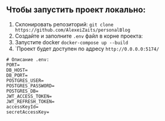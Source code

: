 ## Чтобы запустить проект локально:
1. Склонировать репозиторий: ``git clone https://github.com/AlexeiZaits/personalBlog``
2. Создайте и заполните ``.env`` файл в корне проекта:
3. Запустите docker ``docker-compose up --build``
4. `Проект будет доступен по адресу ``http://0.0.0.0:5174/``

```
# Описание .env:
PORT=
DB_HOST=
DB_PORT=
POSTGRES_USER=
POSTGRES_PASSWORD=
POSTGRES_DB=
JWT_ACCESS_TOKEN=
JWT_REFRESH_TOKEN=
accessKeyId=
secretAccessKey=
```
